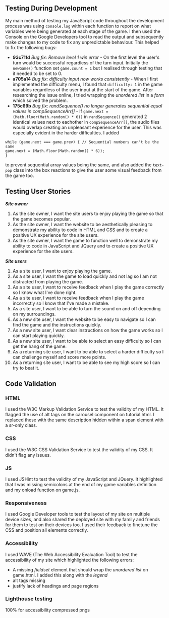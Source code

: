 ## Testing During Development
My main method of testing my JavaScript code throughout the development process was using `console.log` within each function to report on what variables were being generated at each stage of the game. I then used the Console on the Google Developers tool to read the output and subsequently make changes to my code to fix any unpredictable behaviour. This helped to fix the following bugs:
- **93c71fd** _Bug fix: Remove level 1 win error -_ On the first level the user's turn would be successful regardless of the turn input. Initially the `newGame()` function set `game.count = 1` but I realised through testing that it needed to be set to 0.
- **a705a14** _Bug fix: difficulty input now works consistently -_ When I first implemented the difficulty menu, I found that `difficulty: 1` in the game variables regardless of the user input at the start of the game. After researching the issue online, I tried wrapping the _unordered list_ in a _form_ which solved the problem.
- **175c69b** _Bug fix: randSequence() no longer generates sequential equal values in compSequenceArr[] -_ If `game.next = (Math.floor(Math.random() * 6))` in `randSequence()` generated 2 identical values next to eachother in `compSequenceArr[]`, the audio files would overlap creating an unpleasant experience for the user. This was especially evident in the harder difficulties. I added
 ```
 while (game.next === game.prev) { // Sequential numbers can't be the same
 game.next = (Math.floor(Math.random() * 6));
 }
 ```
 to prevent sequential array values being the same, and also added the `text-pop` class into the box reactions to give the user some visual feedback from the game too.
## Testing User Stories
_**Site owner**_
1. As the site owner, I want the site users to enjoy playing the game so that the game becomes popular.
2. As the site owner, I want the website to be aesthetically pleasing to demonstrate my ability to code in HTML and CSS and to create a positive UX experience for the site users.
3. As the site owner, I want the game to function well to demonstrate my ability to code in JavaScript and JQuery and to create a positive UX experience for the site users.

_**Site users**_
1. As a site user, I want to enjoy playing the game.
2. As a site user, I want the game to load quickly and not lag so I am not distracted from playing the game.
3. As a site user, I want to receive feedback when I play the game correctly so I know what I've done right.
4. As a site user, I want to receive feedback when I play the game incorrectly so I know that I've made a mistake.
5. As a site user, I want to be able to turn the sound on and off depending on my surroundings.
6. As a new site user, I want the website to be easy to navigate so I can find the game and the instructions quickly.
7. As a new site user, I want clear instructions on how the game works so I can start playing quickly.
8. As a new site user, I want to be able to select an easy difficulty so I can get the hang of the game.
9. As a returning site user, I want to be able to select a harder difficulty so I can challenge myself and score more points.
10. As a returning site user, I want to be able to see my high score so I can try to beat it.

## Code Validation
### HTML
I used the W3C Markup Validation Service to test the validity of my HTML. It flagged the use of alt tags on the carousel component on tutorial.html. I replaced these with the same description hidden within a span element with a sr-only class.
### CSS
I used the W3C CSS Validation Service to test the validity of my CSS. It didn't flag any issues.
### JS
I used JSHint to test the validity of my JavaScript and JQuery. It highlighted that I was missing semicolons at the end of my game variables definition and my onload function on game.js.
### Responsiveness
I used Google Developer tools to test the layout of my site on multiple device sizes, and also shared the deployed site with my family and friends for them to test on their devices too. I used their feedback to finetune the CSS and position all elements correctly.
### Accessibility
I used WAVE (The Web Accessibility Evaluation Tool) to test the accessibility of my site which highlighted the following errors:
- A missing _fieldset_ element that should wrap the _unordered list_ on game.html. I added this along with the _legend_
- alt tags missing
- justify lack of headings and page regions

### Lighthouse testing
100% for accessibility
compressed pngs
